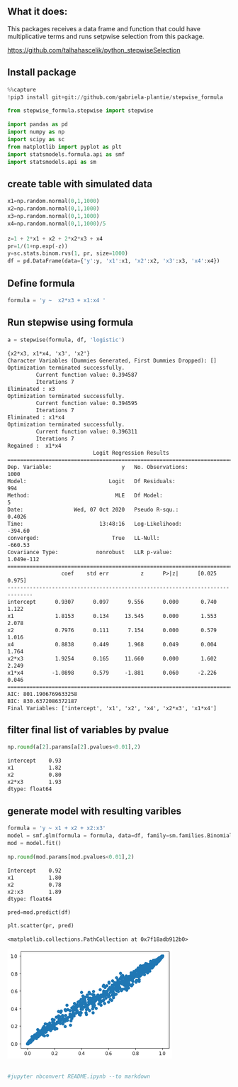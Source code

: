 ## What it does:

This packages receives a data frame and function that could have multiplicative terms and runs setpwise selection from this package.

https://github.com/talhahascelik/python_stepwiseSelection

## Install package


```python
%%capture
!pip3 install git+git://github.com/gabriela-plantie/stepwise_formula
```


```python
from stepwise_formula.stepwise import stepwise
```


```python
import pandas as pd
import numpy as np
import scipy as sc
from matplotlib import pyplot as plt
import statsmodels.formula.api as smf
import statsmodels.api as sm
```

## create table with simulated data


```python
x1=np.random.normal(0,1,1000)
x2=np.random.normal(0,1,1000)
x3=np.random.normal(0,1,1000)
x4=np.random.normal(0,1,1000)/5

z=1 + 2*x1 + x2 + 2*x2*x3 + x4
pr=1/(1+np.exp(-z))
y=sc.stats.binom.rvs(1, pr, size=1000)
df = pd.DataFrame(data={'y':y, 'x1':x1, 'x2':x2, 'x3':x3, 'x4':x4})

```

## Define formula


```python
formula = 'y ~  x2*x3 + x1:x4 '
```

## Run stepwise using formula


```python
a = stepwise(formula, df, 'logistic')
```

    {x2*x3, x1*x4, 'x3', 'x2'}
    Character Variables (Dummies Generated, First Dummies Dropped): []
    Optimization terminated successfully.
             Current function value: 0.394587
             Iterations 7
    Eliminated : x3
    Optimization terminated successfully.
             Current function value: 0.394595
             Iterations 7
    Eliminated : x1*x4
    Optimization terminated successfully.
             Current function value: 0.396311
             Iterations 7
    Regained :  x1*x4
                               Logit Regression Results                           
    ==============================================================================
    Dep. Variable:                      y   No. Observations:                 1000
    Model:                          Logit   Df Residuals:                      994
    Method:                           MLE   Df Model:                            5
    Date:                Wed, 07 Oct 2020   Pseudo R-squ.:                  0.4026
    Time:                        13:48:16   Log-Likelihood:                -394.60
    converged:                       True   LL-Null:                       -660.53
    Covariance Type:            nonrobust   LLR p-value:                1.049e-112
    ==============================================================================
                     coef    std err          z      P>|z|      [0.025      0.975]
    ------------------------------------------------------------------------------
    intercept      0.9307      0.097      9.556      0.000       0.740       1.122
    x1             1.8153      0.134     13.545      0.000       1.553       2.078
    x2             0.7976      0.111      7.154      0.000       0.579       1.016
    x4             0.8838      0.449      1.968      0.049       0.004       1.764
    x2*x3          1.9254      0.165     11.660      0.000       1.602       2.249
    x1*x4         -1.0898      0.579     -1.881      0.060      -2.226       0.046
    ==============================================================================
    AIC: 801.1906769633258
    BIC: 830.6372086372187
    Final Variables: ['intercept', 'x1', 'x2', 'x4', 'x2*x3', 'x1*x4']


## filter final list of variables by pvalue


```python
np.round(a[2].params[a[2].pvalues<0.01],2)
```




    intercept    0.93
    x1           1.82
    x2           0.80
    x2*x3        1.93
    dtype: float64



## generate model with resulting varibles


```python
formula = 'y ~ x1 + x2 + x2:x3'
model = smf.glm(formula = formula, data=df, family=sm.families.Binomial())
mod = model.fit()
```


```python
np.round(mod.params[mod.pvalues<0.01],2)
```




    Intercept    0.92
    x1           1.80
    x2           0.78
    x2:x3        1.89
    dtype: float64




```python
pred=mod.predict(df)
```


```python
plt.scatter(pr, pred)
```




    <matplotlib.collections.PathCollection at 0x7f18adb912b0>




    
![png](README_files/README_18_1.png)
    



```python

```


```python
#jupyter nbconvert README.ipynb --to markdown
```


```python

```

